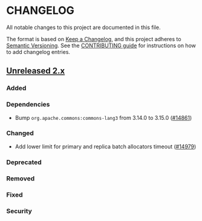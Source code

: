 # CHANGELOG
All notable changes to this project are documented in this file.

The format is based on [Keep a Changelog](https://keepachangelog.com/en/1.0.0/), and this project adheres to [Semantic Versioning](https://semver.org/spec/v2.0.0.html). See the [CONTRIBUTING guide](./CONTRIBUTING.md#Changelog) for instructions on how to add changelog entries.

## [Unreleased 2.x]
### Added

### Dependencies
- Bump `org.apache.commons:commons-lang3` from 3.14.0 to 3.15.0 ([#14861](https://github.com/opensearch-project/OpenSearch/pull/14861))

### Changed
- Add lower limit for primary and replica batch allocators timeout ([#14979](https://github.com/opensearch-project/OpenSearch/pull/14979))

### Deprecated

### Removed

### Fixed

### Security

[Unreleased 2.x]: https://github.com/opensearch-project/OpenSearch/compare/2.15...2.x
